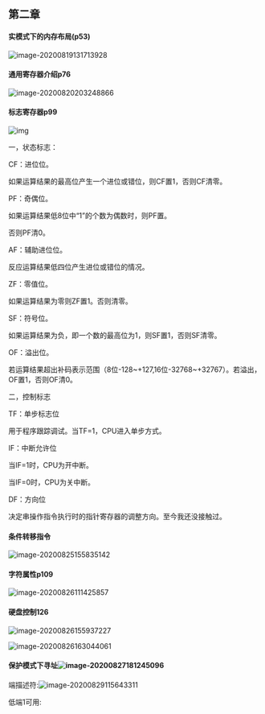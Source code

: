 ## 第二章

#### 实模式下的内存布局(p53)

![image-20200819131713928](https://tva1.sinaimg.cn/large/007S8ZIlly1ghw1xrmnm1j30u01404nu.jpg)

#### 通用寄存器介绍p76

![image-20200820203248866](https://tva1.sinaimg.cn/large/007S8ZIlgy1ghxjyzumdij30u01401kx.jpg)

#### 标志寄存器p99

![img](https://tva1.sinaimg.cn/large/007S8ZIlly1gi33glkr03j30dh08wwf7.jpg)

一，状态标志：

CF：进位位。

如果运算结果的最高位产生一个进位或错位，则CF置1，否则CF清零。

PF：奇偶位。

如果运算结果低8位中“1”的个数为偶数时，则PF置。

否则PF清0。

AF：辅助进位位。

反应运算结果低四位产生进位或错位的情况。

ZF：零值位。

如果运算结果为零则ZF置1。否则清零。

SF：符号位。

如果运算结果为负，即一个数的最高位为1，则SF置1，否则SF清零。

OF：溢出位。

若运算结果超出补码表示范围（8位-128~+127,16位-32768~+32767）。若溢出，OF置1，否则OF清0。

二，控制标志

TF：单步标志位

用于程序跟踪调试。当TF=1，CPU进入单步方式。

IF：中断允许位

当IF=1时，CPU为开中断。

当IF=0时，CPU为关中断。

DF：方向位

决定串操作指令执行时的指针寄存器的调整方向。至今我还没接触过。



#### 条件转移指令

![image-20200825155835142](https://tva1.sinaimg.cn/large/007S8ZIlly1gi3455rwhkj30u01401kx.jpg)

#### **字符属性**p109

![image-20200826111425857](https://tva1.sinaimg.cn/large/007S8ZIlly1gi41ju3mmsj30u0140dwl.jpg)

#### 硬盘控制126

![image-20200826155937227](https://tva1.sinaimg.cn/large/007S8ZIlly1gi49snt3iij30u01404qp.jpg)

![image-20200826163044061](https://tva1.sinaimg.cn/large/007S8ZIlly1gi4aoxvce4j30u0140hbp.jpg)



#### 保护模式下寻址![image-20200827181245096](https://tva1.sinaimg.cn/large/007S8ZIlly1gi5j9fvm1aj30u01404ln.jpg)



端描述符:![image-20200829115643311](https://tva1.sinaimg.cn/large/007S8ZIlly1gi7jmrmah1j30u0140axb.jpg)

低端1可用:

